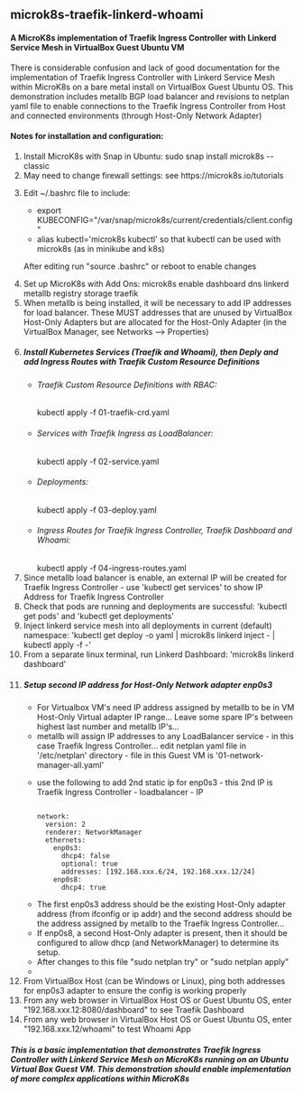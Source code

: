 <h2>microk8s-traefik-linkerd-whoami</h2>
<h4>A MicroK8s implementation of Traefik Ingress Controller with Linkerd Service Mesh in VirtualBox Guest Ubuntu VM</h4>
<p>
There is considerable confusion and lack of good documentation for the implementation of Traefik Ingress Controller with Linkerd Service Mesh within MicroK8s on a bare metal
install on VirtualBox Guest Ubuntu OS. This demonstration includes metallb BGP load balancer and revisions to netplan yaml file to enable connections to the Traefik Ingress Controller from Host and connected environments (through Host-Only Network Adapter)
</p>
<h4>Notes for installation and configuration:</h4>
<ol>
<li>Install MicroK8s with Snap in Ubuntu: sudo snap install microk8s --classic </li>
<li>May need to change firewall settings: see https://microk8s.io/tutorials </li>
<li><p>Edit ~/.bashrc file to include:</p>
<ul>
<li>export KUBECONFIG="/var/snap/microk8s/current/credentials/client.config"</li>
<li>alias kubectl='microk8s kubectl' so that kubectl can be used with microk8s (as in minikube and k8s)</li>
</ul>
<p>After editing run "source .bashrc" or reboot to enable changes 
</li>
<li>Set up MicroK8s with Add Ons: microk8s enable dashboard dns linkerd metallb registry storage traefik </li>
<li>When metallb is being installed, it will be necessary to add IP addresses for load balancer. These MUST addresses that are unused by VirtualBox Host-Only Adapters but are allocated for the Host-Only Adapter (in the VirtualBox Manager, see Networks --> Properties)</li>
<li><h5>Install Kubernetes Services (Traefik and Whoami), then Deply and add Ingress Routes with Traefik Custom Resource Definitions</h5>
<ul>
<li><h6>Traefik Custom Resource Definitions with RBAC:</h6> kubectl apply -f 01-traefik-crd.yaml</li>
<li><h6>Services with Traefik Ingress as LoadBalancer:</h6> kubectl apply -f 02-service.yaml</li>
<li><h6>Deployments:</h6> kubectl apply -f 03-deploy.yaml</li>
<li><h6>Ingress Routes for Traefik Ingress Controller, Traefik Dashboard and Whoami:</h6> kubectl apply -f 04-ingress-routes.yaml</li>
</ul>
</li>
<li>Since metallb load balancer is enable, an external IP will be created for Traefik Ingress Controller - use 'kubectl get services' to show IP Address for Traefik Ingress Controller </li>
<li>Check that pods are running and deployments are successful: 'kubectl get pods' and 'kubectl get deployments'</li>
<li>Inject linkerd service mesh into all deployments in current (default) namespace: 'kubectl get deploy -o yaml | microk8s linkerd inject - | kubectl apply -f -'</li>
<li>From a separate linux terminal, run Linkerd Dashboard: 'microk8s linkerd dashboard'</li>
<li><h5>Setup second IP address for Host-Only Network adapter enp0s3</h5></li>
<ul>

<li>For Virtualbox VM's need IP address assigned by metallb to be in VM Host-Only Virtual adapter IP range...
Leave some spare IP's between highest last number and metallb IP's...</li>

<li>metallb will assign IP addresses to any LoadBalancer service - in this case Traefik Ingress Controller...
edit netplan yaml file in '/etc/netplan' directory - file in this Guest VM is '01-network-manager-all.yaml'</li>

<li><p>use the following to add 2nd static ip for enp0s3 - this 2nd IP is Traefik Ingress Controller - loadbalancer - IP</p>
<pre><code>
network:
  version: 2
  renderer: NetworkManager
  ethernets:
    enp0s3:
      dhcp4: false
      optional: true
      addresses: [192.168.xxx.6/24, 192.168.xxx.12/24]
    enp0s8:
      dhcp4: true
</code></pre>
<li>The first enp0s3 address should be the existing Host-Only adapter address (from ifconfig or ip addr) and the second address should be the address assigned by metallb to the Traefik Ingress Controller...</li>
<li>If enp0s8, a second Host-Only adapter is present, then it should be configured to allow dhcp (and NetworkManager) to determine its setup.</li>
<li>After changes to this file "sudo netplan try" or "sudo netplan apply"<li>
</ul>

<li>From VirtualBox Host (can be Windows or Linux), ping both addresses for enp0s3 adapter to ensure the config is working properly</li>
<li>From any web browser in VirtualBox Host OS or Guest Ubuntu OS, enter "192.168.xxx.12:8080/dashboard" to see Traefik Dashboard</li>
<li>From any web browser in VirtualBox Host OS or Guest Ubuntu OS, enter "192.168.xxx.12/whoami" to test Whoami App</li>
</ol>
<h5>This is a basic implementation that demonstrates Traefik Ingress Controller with Linkerd Service Mesh on MicroK8s running on an Ubuntu Virtual Box Guest VM. This demonstration should enable implementation of more complex applications within MicroK8s</h5>